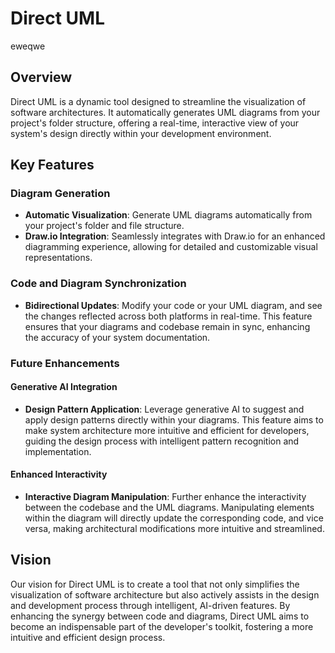 # Direct UML
eweqwe
## Overview
Direct UML is a dynamic tool designed to streamline the visualization of software architectures. It automatically generates UML diagrams from your project's folder structure, offering a real-time, interactive view of your system's design directly within your development environment.

## Key Features

### Diagram Generation
- **Automatic Visualization**: Generate UML diagrams automatically from your project's folder and file structure.
- **Draw.io Integration**: Seamlessly integrates with Draw.io for an enhanced diagramming experience, allowing for detailed and customizable visual representations.

### Code and Diagram Synchronization
- **Bidirectional Updates**: Modify your code or your UML diagram, and see the changes reflected across both platforms in real-time. This feature ensures that your diagrams and codebase remain in sync, enhancing the accuracy of your system documentation.

### Future Enhancements

#### Generative AI Integration
- **Design Pattern Application**: Leverage generative AI to suggest and apply design patterns directly within your diagrams. This feature aims to make system architecture more intuitive and efficient for developers, guiding the design process with intelligent pattern recognition and implementation.

#### Enhanced Interactivity
- **Interactive Diagram Manipulation**: Further enhance the interactivity between the codebase and the UML diagrams. Manipulating elements within the diagram will directly update the corresponding code, and vice versa, making architectural modifications more intuitive and streamlined.

## Vision
Our vision for Direct UML is to create a tool that not only simplifies the visualization of software architecture but also actively assists in the design and development process through intelligent, AI-driven features. By enhancing the synergy between code and diagrams, Direct UML aims to become an indispensable part of the developer's toolkit, fostering a more intuitive and efficient design process.